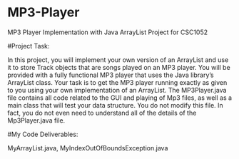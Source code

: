 # MP3-Player
MP3 Player Implementation with Java ArrayList Project for CSC1052

#Project Task: 

In this project, you will implement your own version of an ArrayList and use it to
store Track objects that are songs played on an MP3 player.
You will be provided with a fully functional MP3 player that uses the Java library’s ArrayList
class. Your task is to get the MP3 player running exactly as given to you using your own
implementation of an ArrayList.
The MP3Player.java file contains all code related to the GUI and playing of Mp3 files, as well as
a main class that will test your data structure. You do not modify this file. In fact, you do not
even need to understand all of the details of the Mp3Player.java file. 

#My Code Deliverables:

MyArrayList.java, MyIndexOutOfBoundsException.java
